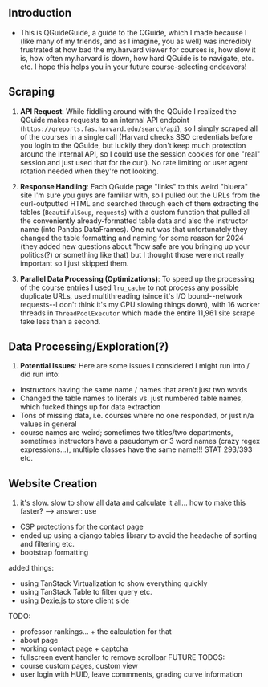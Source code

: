 ## Introduction
- This is QGuideGuide, a guide to the QGuide, which I made because I (like many of my friends, and as I imagine, you as well) was incredibly frustrated at how bad the my.harvard viewer for courses is, how slow it is, how often my.harvard is down, how hard QGuide is to navigate, etc. etc. I hope this helps you in your future course-selecting endeavors!

## Scraping
1. **API Request**: While fiddling around with the QGuide I realized the QGuide makes requests to an internal API endpoint (`https://qreports.fas.harvard.edu/search/api`), so I simply scraped all of the courses in a single call (Harvard checks SSO credentials before you login to the QGuide, but luckily they don't keep much protection around the internal API, so I could use the session cookies for one "real" session and just used that for the curl). No rate limiting or user agent rotation needed when they're not looking.

2. **Response Handling**: Each QGuide page "links" to this weird "bluera" site I'm sure you guys are familiar with, so I pulled out the URLs from the curl-outputted HTML and searched through each of them extracting the tables (`BeautifulSoup`, `requests`) with a custom function that pulled all the conveniently already-formatted table data and also the instructor name (into Pandas DataFrames). One rut was that unfortunately they changed the table formatting and naming for some reason for 2024 (they added new questions about "how safe are you bringing up your politics(?) or something like that) but I thought those were not really important so I just skipped them.

3. **Parallel Data Processing (Optimizations)**: To speed up the processing of the course entries I used `lru_cache` to not process any possible duplicate URLs, used multithreading (since it's I/O bound--network requests--I don't think it's my CPU slowing things down), with 16 worker threads in `ThreadPoolExecutor` which made the entire 11,961 site scrape take less than a second.

## Data Processing/Exploration(?)
1. **Potential Issues**: Here are some issues I considered I might run into / did run into:
- Instructors having the same name / names that aren't just two words
- Changed the table names to literals vs. just numbered table names, which fucked things up for data extraction
- Tons of missing data, i.e. courses where no one responded, or just n/a values in general
- course names are weird; sometimes two titles/two departments, sometimes instructors have a pseudonym or 3 word names (crazy regex expressions...), multiple classes have the same name!!! STAT 293/393 etc.

## Website Creation
1. it's slow. slow to show all data and calculate it all... how to make this faster? --> answer: use 
- CSP protections for the contact page
- ended up using a django tables library to avoid the headache of sorting and filtering etc.
- bootstrap formatting

added things:
- using TanStack Virtualization to show everything quickly
- using TanStack Table to filter query etc.
- using Dexie.js to store client side


TODO:
- professor rankings... + the calculation for that
- about page
- working contact page + captcha
- fullscreen event handler to remove scrollbar
FUTURE TODOS:
- course custom pages, custom view
- user login with HUID, leave commments, grading curve information
